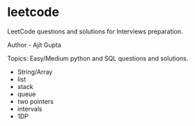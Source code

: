 # leetcode
LeetCode questions and solutions for Interviews preparation.

Author - Ajit Gupta

Topics: Easy/Medium python and SQL questions and solutions.
- String/Array
- list
- stack
- queue
- two pointers
- intervals
- 1DP
